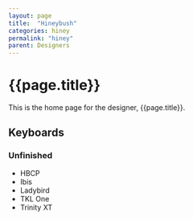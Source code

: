 ```yaml
---
layout: page
title:  "Hineybush"
categories: hiney
permalink: "hiney"
parent: Designers
---
```

# {{page.title}}

This is the home page for the designer, {{page.title}}.

## Keyboards

### Unfinished

- HBCP
- Ibis
- Ladybird
- TKL One
- Trinity XT
